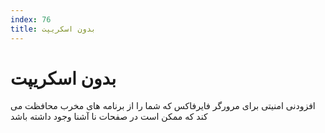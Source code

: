 ```yaml
---
index: 76
title: بدون اسکریپت
---
```

# بدون اسکریپت

افزودنی امنیتی برای مرورگر فایرفاکس که شما را از برنامه های مخرب محافظت می کند که ممکن است در صفحات نا آشنا وجود داشته باشد